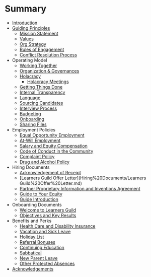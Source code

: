 # Summary

- [Introduction](README.md)
- [Guiding Principles](Guiding%20Principles/README.md)
  - [Mission Statement](Guiding%20Principles/Mission%20Statement.md)
  - [Values](Guiding%20Principles/Learners%20Guild%20Values.md)
  - [Org Strategy](Guiding%20Principles/Strategy.md)
  - [Rules of Engagement](Guiding%20Principles/Engagement.md)
  - [Conflict Resolution Process](Guiding%20Principles/Conflict.md)
- Operating Model
  - [Working Together](Operating%20Model/Working%20Together.md)
  - [Organization & Governances](Operating%20Model/Organization%20and%20Governance.md)
  - [Holacracy](Operating%20Model/Holacracy/Home.md)
    - [Holacracy Meetings](Operating%20Model/Holacracy/Holacracy-Meetings.md)
  - [Getting Things Done](Operating%20Model/GTD.md)
  - [Internal Transparency](Operating%20Model/Internal%20Transparency.md)
  - [Language](Operating%20Model/Language.md)
  - [Sourcing Candidates](Operating%20Model/Sourcing%20Candidates.md)
  - [Interview Process](Operating%20Model/Interview%20Process.md)
  - [Budgeting](Operating%20Model/Budgeting.md)
  - [Onboarding](Operating%20Model/Onboarding.md)
  - [Sharing Files](Operating%20Model/Sharing%20Files.md)
- Employment Policies
  - [Equal Opportunity Employment](Employment%20Policies/Equal%20Opportunity%20Employment.md)
  - [At-Will Employment](Employment%20Policies/At-Will%20Employment.md)
  - [Salary and Equity Compensation](Employment%20Policies/Salary%20and%20Equity%20Compensation.md)
  - [Code of Conduct in the Community](Employment%20Policies/Code%20of%20Conduct%20in%20the%20Community.md)
  - [Complaint Policy](Employment%20Policies/Complaint%20Policy.md)
  - [Drug and Alcohol Policy](Employment%20Policies/Drug%20and%20Alcohol%20Policy.md)
- Hiring Documents
  - [Acknowledgement of Receipt](Hiring%20Documents/Acknowledgment%20of%20Receipt.md)
  - [Learners Guild Offer Letter](Hiring%20Documents/Learners Guild%20Offer%20Letter.md)
  - [Partner Proprietary Information and Inventions Agreement](Hiring%20Documents/Partner%20Proprietary%20Information%20and%20Inventions%20Assignment%20Agreement.md)
  - [Guide to Your Equity](Hiring%20Documents/Guide%20to%20Your%20Equity.md)
  - [Guide Introduction](Hiring%20Documents/Guide%20Introduction.md)
- Onboarding Documents
  - [Welcome to Learners Guild](Onboarding%20Documents/Welcome%20to%20Learners%20Guild.md)
  - [Objectives and Key Results](Onboarding%20Documents/Objectives%20and%20Key%20Results.md)
- Benefits and Perks
  - [Health Care and Disability Insurance](Benefits%20and%20Perks/Healthcare%20and%20Disability%20Insurance.md)
  - [Vacation and Sick Leave](Benefits%20and%20Perks/Vacation%20and%20Sick%20Leave.md)
  - [Holiday List](Benefits%20and%20Perks/Holiday%20List.md)
  - [Referral Bonuses](Benefits%20and%20Perks/Referral%20Bonuses.md)
  - [Continuing Education](Benefits%20and%20Perks/Continuing%20Education.md)
  - [Sabbatical](Benefits%20and%20Perks/Sabbatical.md)
  - [New Parent Leave](Benefits%20and%20Perks/New%20Parent%20Leave.md)
  - [Other Protected Absences](Benefits%20and%20Perks/Other%20Protected%20Absences.md)
- [Acknowledgements](Acknowledgements.md)
